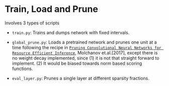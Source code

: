 # Train, Load and Prune

Involves 3 types of scripts

- `train.py`: Trains and dumps network with fixed
intervals.

- `global_prune.py`: Loads a pretrained network and prunes one unit
at a time following the recipe in
[`Pruning Convolutional Neural Networks for Resource Efficient Inference`](https://arxiv.org/abs/1611.06440),
Molchanov et.al.\[2017\], except there is no weight decay implemented, since (1)
it is not that straight forward to implement. (2) It would be biased towards norm based scoring functions.

- `eval_layer.py`: Prunes a single layer at different sparsity fractions.
